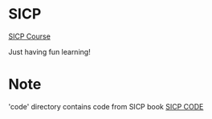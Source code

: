 SICP
====

[SICP Course](http://ocw.mit.edu/courses/electrical-engineering-and-computer-science/6-001-structure-and-interpretation-of-computer-programs-spring-2005/)

Just having fun learning!

Note
===
'code' directory contains code from SICP book
[SICP CODE](http://mitpress.mit.edu/sicp/code/)